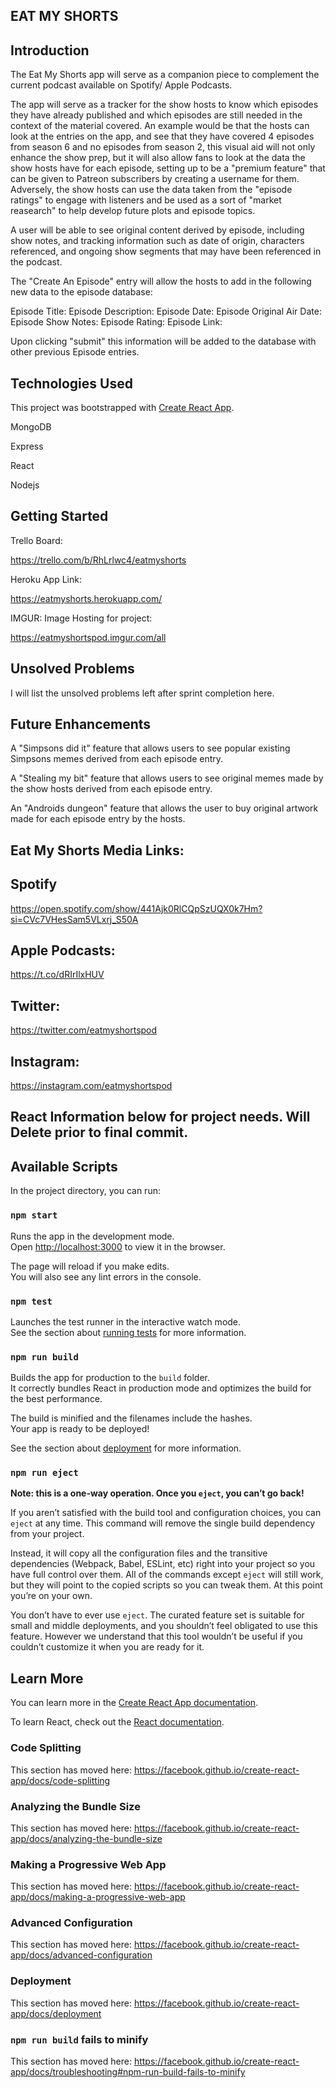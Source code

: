 ## EAT MY SHORTS

## Introduction

The Eat My Shorts app will serve as a companion piece to complement the current podcast available on Spotify/ Apple Podcasts.

The app will serve as a tracker for the show hosts to know which episodes they have already published and which episodes are still needed in the context of the material covered. An example would be that the hosts can look at the entries on the app, and see that they have covered 4 episodes from season 6 and no episodes from season 2, this visual aid will not only enhance the show prep, but it will also allow fans to look at the data the show hosts have for each episode, setting up to be a "premium feature" that can be given to Patreon subscribers by creating a username for them. Adversely, the show hosts can use the data taken from the "episode ratings" to engage with listeners and be used as a sort of "market reasearch" to help develop future plots and episode topics.

A user will be able to see original content derived by episode, including show notes, and tracking information such as date of origin, characters referenced, and ongoing show segments that may have been referenced in the podcast.

The "Create An Episode" entry will allow the hosts to add in the following new data to the episode database: 

   Episode Title: 
   Episode Description: 
   Episode Date: 
   Episode Original Air Date:
   Episode Show Notes: 
   Episode Rating: 
   Episode Link: 

   Upon clicking "submit" this information will be added to the database with other previous Episode entries.

## Technologies Used

This project was bootstrapped with [Create React App](https://github.com/facebook/create-react-app).

MongoDB

Express

React

Nodejs

## Getting Started

Trello Board: 

https://trello.com/b/RhLrlwc4/eatmyshorts

Heroku App Link: 

https://eatmyshorts.herokuapp.com/

IMGUR: Image Hosting for project:

https://eatmyshortspod.imgur.com/all

## Unsolved Problems

I will list the unsolved problems left after sprint completion here.

## Future Enhancements

A "Simpsons did it" feature that allows users to see popular existing Simpsons memes derived from each episode entry.

A "Stealing my bit" feature that allows users to see original memes made by the show hosts derived from each episode entry.

An "Androids dungeon" feature that allows the user to buy original artwork made for each episode entry by the hosts.

## Eat My Shorts Media Links:

## Spotify 
https://open.spotify.com/show/441Ajk0RlCQpSzUQX0k7Hm?si=CVc7VHesSam5VLxrj_S50A

## Apple Podcasts:
https://t.co/dRIrIlxHUV

## Twitter: 
https://twitter.com/eatmyshortspod

## Instagram: 
https://instagram.com/eatmyshortspod

##  React Information below for project needs. Will Delete prior to final commit. 

## Available Scripts

In the project directory, you can run:

### `npm start`

Runs the app in the development mode.<br>
Open [http://localhost:3000](http://localhost:3000) to view it in the browser.

The page will reload if you make edits.<br>
You will also see any lint errors in the console.

### `npm test`

Launches the test runner in the interactive watch mode.<br>
See the section about [running tests](https://facebook.github.io/create-react-app/docs/running-tests) for more information.

### `npm run build`

Builds the app for production to the `build` folder.<br>
It correctly bundles React in production mode and optimizes the build for the best performance.

The build is minified and the filenames include the hashes.<br>
Your app is ready to be deployed!

See the section about [deployment](https://facebook.github.io/create-react-app/docs/deployment) for more information.

### `npm run eject`

**Note: this is a one-way operation. Once you `eject`, you can’t go back!**

If you aren’t satisfied with the build tool and configuration choices, you can `eject` at any time. This command will remove the single build dependency from your project.

Instead, it will copy all the configuration files and the transitive dependencies (Webpack, Babel, ESLint, etc) right into your project so you have full control over them. All of the commands except `eject` will still work, but they will point to the copied scripts so you can tweak them. At this point you’re on your own.

You don’t have to ever use `eject`. The curated feature set is suitable for small and middle deployments, and you shouldn’t feel obligated to use this feature. However we understand that this tool wouldn’t be useful if you couldn’t customize it when you are ready for it.

## Learn More

You can learn more in the [Create React App documentation](https://facebook.github.io/create-react-app/docs/getting-started).

To learn React, check out the [React documentation](https://reactjs.org/).

### Code Splitting

This section has moved here: https://facebook.github.io/create-react-app/docs/code-splitting

### Analyzing the Bundle Size

This section has moved here: https://facebook.github.io/create-react-app/docs/analyzing-the-bundle-size

### Making a Progressive Web App

This section has moved here: https://facebook.github.io/create-react-app/docs/making-a-progressive-web-app

### Advanced Configuration

This section has moved here: https://facebook.github.io/create-react-app/docs/advanced-configuration

### Deployment

This section has moved here: https://facebook.github.io/create-react-app/docs/deployment

### `npm run build` fails to minify

This section has moved here: https://facebook.github.io/create-react-app/docs/troubleshooting#npm-run-build-fails-to-minify
